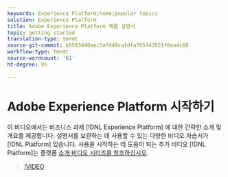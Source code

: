 ```yaml
---
keywords: Experience Platform;home;popular topics
solution: Experience Platform
title: Adobe Experience Platform 제품 설명서
topic: getting started
translation-type: tm+mt
source-git-commit: b5503440aec5afd48cafdfa765fd3521f6ea4c68
workflow-type: tm+mt
source-wordcount: '61'
ht-degree: 9%

---
```



#  Adobe Experience Platform 시작하기

이 비디오에서는 비즈니스 과제 [!DNL Experience Platform] 에 대한 간략한 소개 및 개요를 제공합니다. 설명서를 보완하는 데 사용할 수 있는 다양한 비디오 자습서가 [!DNL Platform] 있습니다. 사용을 시작하는 데 도움이 되는 추가 비디오 [!DNL Platform]는 플랫폼 [소개 비디오 시리즈를 참조하십시오](https://docs.adobe.com/content/help/en/platform-learn/tutorials/intro-to-platform/overview.html).

>[!VIDEO](https://video.tv.adobe.com/v/32797?quality=12&learn=on)